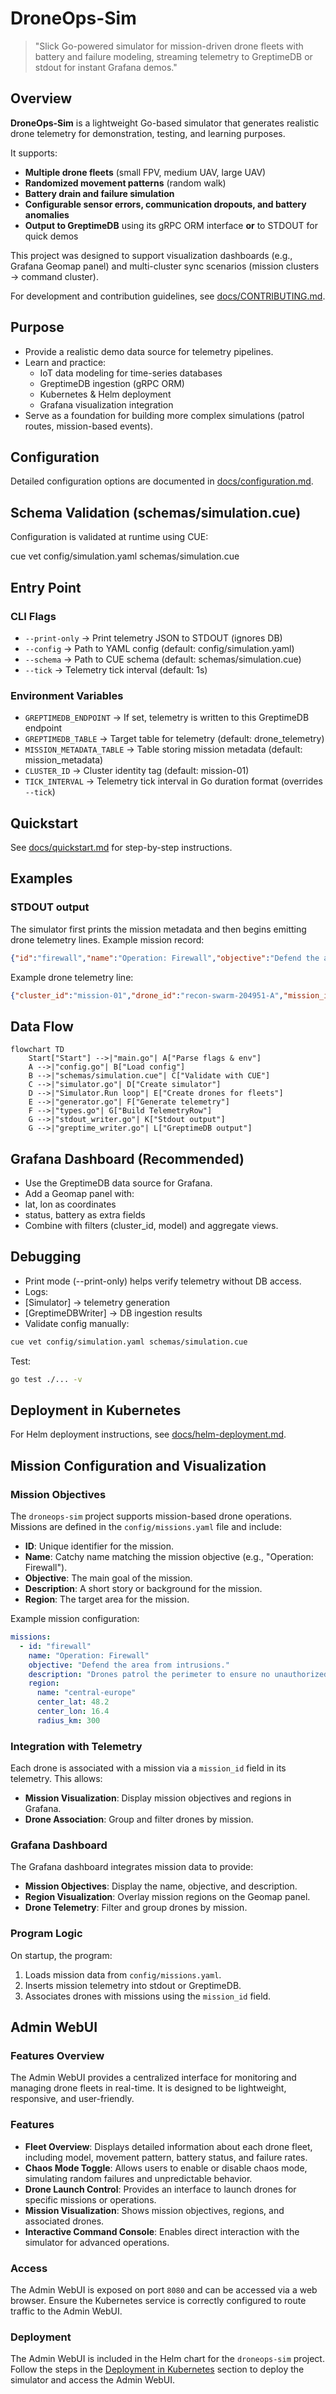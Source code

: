 # DroneOps-Sim

> "Slick Go-powered simulator for mission-driven drone fleets with battery and failure modeling, streaming telemetry to GreptimeDB or stdout for instant Grafana demos."

## Overview

**DroneOps-Sim** is a lightweight Go-based simulator that generates realistic drone telemetry for demonstration, testing, and learning purposes.

It supports:

- **Multiple drone fleets** (small FPV, medium UAV, large UAV)
- **Randomized movement patterns** (random walk)
- **Battery drain and failure simulation**
- **Configurable sensor errors, communication dropouts, and battery anomalies**
- **Output to GreptimeDB** using its gRPC ORM interface **or** to STDOUT for quick demos

This project was designed to support visualization dashboards (e.g., Grafana Geomap panel) and multi-cluster sync scenarios (mission clusters → command cluster).

For development and contribution guidelines, see [docs/CONTRIBUTING.md](docs/CONTRIBUTING.md).

## Purpose

- Provide a realistic demo data source for telemetry pipelines.
- Learn and practice:
  - IoT data modeling for time-series databases
  - GreptimeDB ingestion (gRPC ORM)
  - Kubernetes & Helm deployment
  - Grafana visualization integration
- Serve as a foundation for building more complex simulations (patrol routes, mission-based events).

## Configuration

Detailed configuration options are documented in [docs/configuration.md](docs/configuration.md).

## Schema Validation (schemas/simulation.cue)

Configuration is validated at runtime using CUE:

cue vet config/simulation.yaml schemas/simulation.cue

## Entry Point

### CLI Flags

- `--print-only` → Print telemetry JSON to STDOUT (ignores DB)
- `--config` → Path to YAML config (default: config/simulation.yaml)
- `--schema` → Path to CUE schema (default: schemas/simulation.cue)
- `--tick` → Telemetry tick interval (default: 1s)

### Environment Variables

- `GREPTIMEDB_ENDPOINT` → If set, telemetry is written to this GreptimeDB endpoint
- `GREPTIMEDB_TABLE` → Target table for telemetry (default: drone_telemetry)
- `MISSION_METADATA_TABLE` → Table storing mission metadata (default: mission_metadata)
- `CLUSTER_ID` → Cluster identity tag (default: mission-01)
- `TICK_INTERVAL` → Telemetry tick interval in Go duration format (overrides `--tick`)

## Quickstart

See [docs/quickstart.md](docs/quickstart.md) for step-by-step instructions.

## Examples

### STDOUT output

The simulator first prints the mission metadata and then begins emitting drone
telemetry lines. Example mission record:

```json
{"id":"firewall","name":"Operation: Firewall","objective":"Defend the area from intrusions.","description":"Drones patrol the perimeter to ensure no unauthorized access.","region":{"name":"central-europe","center_lat":48.2,"center_lon":16.4,"radius_km":300}}
```

Example drone telemetry line:

```json
{"cluster_id":"mission-01","drone_id":"recon-swarm-204951-A","mission_id":"","lat":48.19985399217792,"lon":16.399831683018377,"alt":99.89517965510856,"battery":99.5,"status":"ok","synced_from":"","synced_id":"","synced_at":"0001-01-01T00:00:00Z","ts":"2025-07-29T20:49:52.332081195Z"}
```

## Data Flow

```mermaid
flowchart TD
    Start["Start"] -->|"main.go"| A["Parse flags & env"]
    A -->|"config.go"| B["Load config"]
    B -->|"schemas/simulation.cue"| C["Validate with CUE"]
    C -->|"simulator.go"| D["Create simulator"]
    D -->|"Simulator.Run loop"| E["Create drones for fleets"]
    E -->|"generator.go"| F["Generate telemetry"]
    F -->|"types.go"| G["Build TelemetryRow"]
    G -->|"stdout_writer.go"| K["Stdout output"]
    G -->|"greptime_writer.go"| L["GreptimeDB output"]
```

## Grafana Dashboard (Recommended)

- Use the GreptimeDB data source for Grafana.
- Add a Geomap panel with:
- lat, lon as coordinates
- status, battery as extra fields
- Combine with filters (cluster_id, model) and aggregate views.

## Debugging

- Print mode (--print-only) helps verify telemetry without DB access.
- Logs:
- [Simulator] → telemetry generation
- [GreptimeDBWriter] → DB ingestion results
- Validate config manually:

```bash
cue vet config/simulation.yaml schemas/simulation.cue
```

Test:

```bash
go test ./... -v
```

## Deployment in Kubernetes

For Helm deployment instructions, see [docs/helm-deployment.md](docs/helm-deployment.md).

## Mission Configuration and Visualization

### Mission Objectives

The `droneops-sim` project supports mission-based drone operations. Missions are defined in the `config/missions.yaml` file and include:

- **ID**: Unique identifier for the mission.
- **Name**: Catchy name matching the mission objective (e.g., "Operation: Firewall").
- **Objective**: The main goal of the mission.
- **Description**: A short story or background for the mission.
- **Region**: The target area for the mission.

Example mission configuration:

```yaml
missions:
  - id: "firewall"
    name: "Operation: Firewall"
    objective: "Defend the area from intrusions."
    description: "Drones patrol the perimeter to ensure no unauthorized access."
    region:
      name: "central-europe"
      center_lat: 48.2
      center_lon: 16.4
      radius_km: 300
```

### Integration with Telemetry

Each drone is associated with a mission via a `mission_id` field in its telemetry. This allows:

- **Mission Visualization**: Display mission objectives and regions in Grafana.
- **Drone Association**: Group and filter drones by mission.

### Grafana Dashboard

The Grafana dashboard integrates mission data to provide:

- **Mission Objectives**: Display the name, objective, and description.
- **Region Visualization**: Overlay mission regions on the Geomap panel.
- **Drone Telemetry**: Filter and group drones by mission.

### Program Logic

On startup, the program:

1. Loads mission data from `config/missions.yaml`.
2. Inserts mission telemetry into stdout or GreptimeDB.
3. Associates drones with missions using the `mission_id` field.

## Admin WebUI

### Features Overview

The Admin WebUI provides a centralized interface for monitoring and managing drone fleets in real-time. It is designed to be lightweight, responsive, and user-friendly.

### Features

- **Fleet Overview**: Displays detailed information about each drone fleet, including model, movement pattern, battery status, and failure rates.
- **Chaos Mode Toggle**: Allows users to enable or disable chaos mode, simulating random failures and unpredictable behavior.
- **Drone Launch Control**: Provides an interface to launch drones for specific missions or operations.
- **Mission Visualization**: Shows mission objectives, regions, and associated drones.
- **Interactive Command Console**: Enables direct interaction with the simulator for advanced operations.

### Access

The Admin WebUI is exposed on port `8080` and can be accessed via a web browser. Ensure the Kubernetes service is correctly configured to route traffic to the Admin WebUI.

### Deployment

The Admin WebUI is included in the Helm chart for the `droneops-sim` project. Follow the steps in the [Deployment in Kubernetes](#deployment-in-kubernetes) section to deploy the simulator and access the Admin WebUI.
